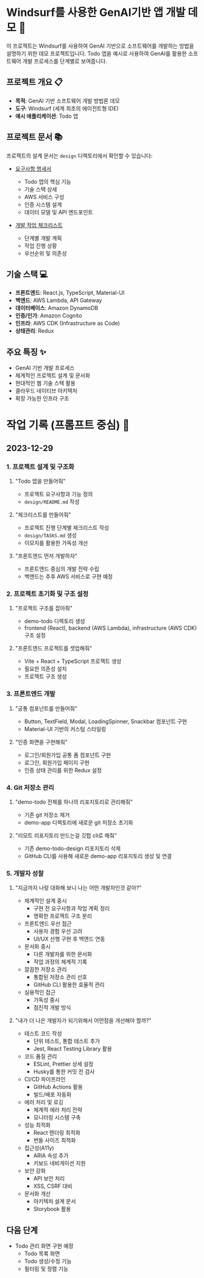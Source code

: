 # Windsurf를 사용한 GenAI기반 앱 개발 데모 🚀

이 프로젝트는 Windsurf를 사용하여 GenAI 기반으로 소프트웨어를 개발하는 방법을 설명하기 위한 데모 프로젝트입니다. Todo 앱을 예시로 사용하여 GenAI를 활용한 소프트웨어 개발 프로세스를 단계별로 보여줍니다.

## 프로젝트 개요 📋
- **목적**: GenAI 기반 소프트웨어 개발 방법론 데모
- **도구**: Windsurf (세계 최초의 에이전트형 IDE)
- **예시 애플리케이션**: Todo 앱

## 프로젝트 문서 📚
프로젝트의 설계 문서는 `design` 디렉토리에서 확인할 수 있습니다:

- [요구사항 명세서](design/README.md)
  - Todo 앱의 핵심 기능
  - 기술 스택 상세
  - AWS 서비스 구성
  - 인증 시스템 설계
  - 데이터 모델 및 API 엔드포인트

- [개발 작업 체크리스트](design/TASKS.md)
  - 단계별 개발 계획
  - 작업 진행 상황
  - 우선순위 및 의존성

## 기술 스택 💻
- **프론트엔드**: React.js, TypeScript, Material-UI
- **백엔드**: AWS Lambda, API Gateway
- **데이터베이스**: Amazon DynamoDB
- **인증/인가**: Amazon Cognito
- **인프라**: AWS CDK (Infrastructure as Code)
- **상태관리**: Redux

## 주요 특징 ✨
- GenAI 기반 개발 프로세스
- 체계적인 프로젝트 설계 및 문서화
- 현대적인 웹 기술 스택 활용
- 클라우드 네이티브 아키텍처
- 확장 가능한 인프라 구조

# 작업 기록 (프롬프트 중심) 📝

## 2023-12-29

### 1. 프로젝트 설계 및 구조화
1. "Todo 앱을 만들어줘"
   - 프로젝트 요구사항과 기능 정의
   - `design/README.md` 작성

2. "체크리스트를 만들어줘"
   - 프로젝트 진행 단계별 체크리스트 작성
   - `design/TASKS.md` 생성
   - 이모지를 활용한 가독성 개선

3. "프론트엔드 먼저 개발하자"
   - 프론트엔드 중심의 개발 전략 수립
   - 백엔드는 추후 AWS 서비스로 구현 예정

### 2. 프로젝트 초기화 및 구조 설정
1. "프로젝트 구조를 잡아줘"
   - demo-todo 디렉토리 생성
   - frontend (React), backend (AWS Lambda), infrastructure (AWS CDK) 구조 설정

2. "프론트엔드 프로젝트를 셋업해줘"
   - Vite + React + TypeScript 프로젝트 생성
   - 필요한 의존성 설치
   - 프로젝트 구조 생성

### 3. 프론트엔드 개발
1. "공통 컴포넌트를 만들어줘"
   - Button, TextField, Modal, LoadingSpinner, Snackbar 컴포넌트 구현
   - Material-UI 기반의 커스텀 스타일링

2. "인증 화면을 구현해줘"
   - 로그인/회원가입 공통 폼 컴포넌트 구현
   - 로그인, 회원가입 페이지 구현
   - 인증 상태 관리를 위한 Redux 설정

### 4. Git 저장소 관리
1. "demo-todo 전체를 하나의 리포지토리로 관리해줘"
   - 기존 git 저장소 제거
   - demo-app 디렉토리에 새로운 git 저장소 초기화

2. "리모트 리포지토리 만드는걸 깃헙 cli로 해줘"
   - 기존 demo-todo-design 리포지토리 삭제
   - GitHub CLI를 사용해 새로운 demo-app 리포지토리 생성 및 연결

### 5. 개발자 성찰
1. "지금까지 나랑 대화해 보니 나는 어떤 개발자인것 같아?"
   - 체계적인 설계 중시
     - 구현 전 요구사항과 작업 계획 정리
     - 명확한 프로젝트 구조 분리
   - 프론트엔드 우선 접근
     - 사용자 경험 우선 고려
     - UI/UX 선행 구현 후 백엔드 연동
   - 문서화 중시
     - 다른 개발자를 위한 문서화
     - 작업 과정의 체계적 기록
   - 깔끔한 저장소 관리
     - 통합된 저장소 관리 선호
     - GitHub CLI 활용한 효율적 관리
   - 실용적인 접근
     - 가독성 중시
     - 점진적 개발 방식

2. "내가 더 나은 개발자가 되기위해서 어떤점을 개선해야 할까?"
   - 테스트 코드 작성
     - 단위 테스트, 통합 테스트 추가
     - Jest, React Testing Library 활용
   - 코드 품질 관리
     - ESLint, Prettier 상세 설정
     - Husky를 통한 커밋 전 검사
   - CI/CD 파이프라인
     - GitHub Actions 활용
     - 빌드/배포 자동화
   - 에러 처리 및 로깅
     - 체계적 에러 처리 전략
     - 모니터링 시스템 구축
   - 성능 최적화
     - React 렌더링 최적화
     - 번들 사이즈 최적화
   - 접근성(A11y)
     - ARIA 속성 추가
     - 키보드 네비게이션 지원
   - 보안 강화
     - API 보안 처리
     - XSS, CSRF 대비
   - 문서화 개선
     - 아키텍처 설계 문서
     - Storybook 활용

## 다음 단계
- Todo 관리 화면 구현 예정
  - Todo 목록 화면
  - Todo 생성/수정 기능
  - 필터링 및 정렬 기능
